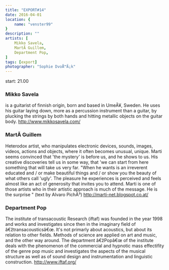 ```yaml
---
title: "EXPORT#14"
date: 2016-04-01
location: {
    name: "venster99"
}
description: ""
artists: [
    Mikko Savela,
    MartÃ­ Guillem,
    Department Pop,
]
tags: [export]
photographer: "Sophie DvoÅ™Ã¡k"
---
```

start: 21.00

### Mikko Savela
is a guitarist of finnish origin, born and based in UmeÃ¥, Sweden. He uses his guitar laying down, more as a percussion instrument than a guitar, by plucking the strings by both hands and hitting metallic objects on the guitar body. http://www.mikkosavela.com/

### MartÃ­ Guillem
Heterodox artist, who manipulates electronic devices, sounds, images, videos, actions and objects, where it often becomes unusual, unique. Marti seems convinced that 'the mystery' is before us, and he shows to us. His creative discoveries tell us in some way, that 'we can start from here something that will take us very far. "When he wants is an irreverent educated and / or make beautiful things and / or show you the beauty of what others call 'ugly'. The pleasure he experiences is perceived and feels almost like an act of generosity that invites you to attend. Marti is one of those artists who in their artistic approach is much of the message. He is the surprise " (text by Alvaro PichÃ³) http://marti-net.blogspot.co.at/

### Department Pop
The institute of transacoustic Research (iftaf) was founded in the year 1998 and works and investigates since then in the imaginary field of â€žtransacousticsâ€œ. It's not primarly about acoustics, but about its relation to other fields. Methods of science are applied on art and music, and the other way around. The department â€žPopâ€œ of the institute deals with the phenomenon of the commercial and hypnotic mass effectifity of the genre pop music and investigates the aspects of the musical structure as well as of sound design and instrumentation and linguistic construction. http://www.iftaf.org/

